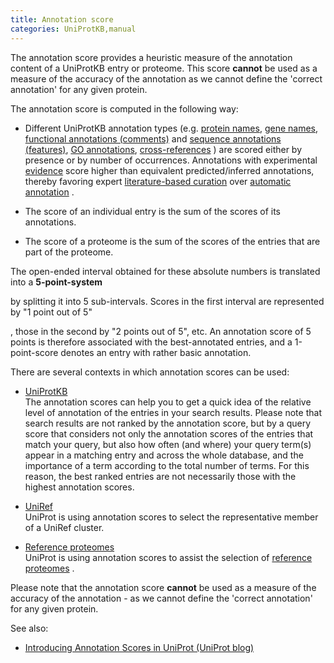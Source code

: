 ```yaml
---
title: Annotation score
categories: UniProtKB,manual
---
```


The annotation score provides a heuristic measure of the annotation content of a UniProtKB entry or proteome. This score **cannot** be used as a measure of the accuracy of the annotation as we cannot define the 'correct annotation' for any given protein.

The annotation score is computed in the following way:

-   Different UniProtKB annotation types (e.g. [protein names](http://www.uniprot.org/help/protein%5Fnames), [gene names](http://www.uniprot.org/help/gene%5Fname), [functional annotations (comments)](http://www.uniprot.org/help/general%5Fannotation) and [sequence annotations (features)](http://www.uniprot.org/help/sequence%5Fannotation), [GO annotations](http://www.uniprot.org/help/gene%5Fontology), [cross-references](http://www.uniprot.org/help/cross%5Freferences%5Fsection) ) are scored either by presence or by number of occurrences. Annotations with experimental [evidence](http://www.uniprot.org/help/evidences) score higher than equivalent predicted/inferred annotations, thereby favoring expert [literature-based curation](http://www.uniprot.org/help/biocuration) over [automatic annotation](http://www.uniprot.org/help/automatic%5Fannotation) .

<!-- -->

-   The score of an individual entry is the sum of the scores of its annotations.

<!-- -->

-   The score of a proteome is the sum of the scores of the entries that are part of the proteome.

The open-ended interval obtained for these absolute numbers is translated into a **5-point-system**

by splitting it into 5 sub-intervals. Scores in the first interval are represented by "1 point out of 5"

, those in the second by "2 points out of 5", etc. An annotation score of 5 points is therefore associated with the best-annotated entries, and a 1-point-score denotes an entry with rather basic annotation.

There are several contexts in which annotation scores can be used:

-   [UniProtKB](http://www.uniprot.org/help/uniprotkb)  
    The annotation scores can help you to get a quick idea of the relative level of annotation of the entries in your search results. Please note that search results are not ranked by the annotation score, but by a query score that considers not only the annotation scores of the entries that match your query, but also how often (and where) your query term(s) appear in a matching entry and across the whole database, and the importance of a term according to the total number of terms. For this reason, the best ranked entries are not necessarily those with the highest annotation scores.

<!-- -->

-   [UniRef](http://www.uniprot.org/help/uniref)  
    UniProt is using annotation scores to select the representative member of a UniRef cluster.

<!-- -->

-   [Reference proteomes](http://www.uniprot.org/proteomes)  
    UniProt is using annotation scores to assist the selection of [reference proteomes](http://www.uniprot.org/proteomes) .

Please note that the annotation score **cannot** be used as a measure of the accuracy of the annotation - as we cannot define the 'correct annotation' for any given protein.

See also:

-   [Introducing Annotation Scores in UniProt (UniProt blog)](https://insideuniprot.blogspot.com/2014/10/)
